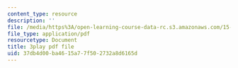 ```yaml
---
content_type: resource
description: ''
file: /media/https%3A/open-learning-course-data-rc.s3.amazonaws.com/15-071-the-analytics-edge-spring-2017/37db4d00ba4615a77f502732a8d6165d_ag7TLcT7VPQ.pdf
file_type: application/pdf
resourcetype: Document
title: 3play pdf file
uid: 37db4d00-ba46-15a7-7f50-2732a8d6165d
---
```

